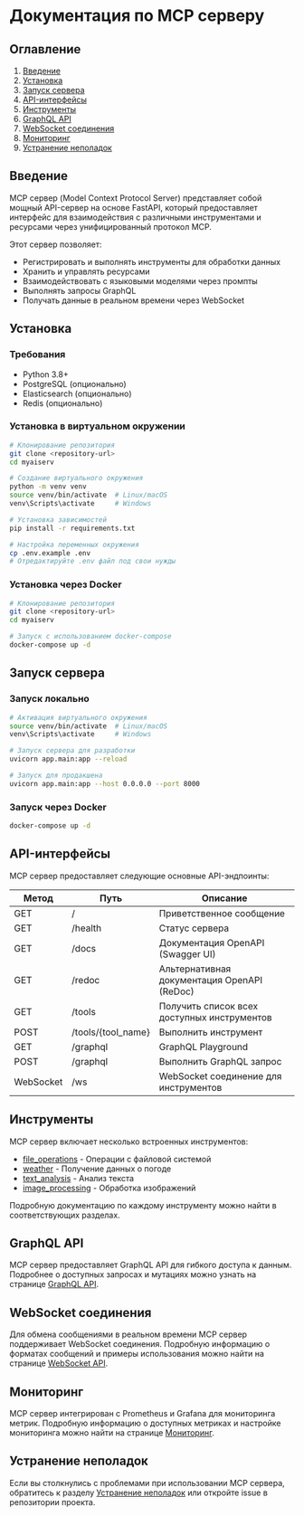 # Документация по MCP серверу

## Оглавление

1. [Введение](#введение)
2. [Установка](#установка)
3. [Запуск сервера](#запуск-сервера)
4. [API-интерфейсы](#api-интерфейсы)
5. [Инструменты](#инструменты)
6. [GraphQL API](#graphql-api)
7. [WebSocket соединения](#websocket-соединения)
8. [Мониторинг](#мониторинг)
9. [Устранение неполадок](#устранение-неполадок)

## Введение

MCP сервер (Model Context Protocol Server) представляет собой мощный API-сервер на основе FastAPI, который предоставляет интерфейс для взаимодействия с различными инструментами и ресурсами через унифицированный протокол MCP.

Этот сервер позволяет:
- Регистрировать и выполнять инструменты для обработки данных
- Хранить и управлять ресурсами
- Взаимодействовать с языковыми моделями через промпты
- Выполнять запросы GraphQL
- Получать данные в реальном времени через WebSocket

## Установка

### Требования

- Python 3.8+
- PostgreSQL (опционально)
- Elasticsearch (опционально)
- Redis (опционально)

### Установка в виртуальном окружении

```bash
# Клонирование репозитория
git clone <repository-url>
cd myaiserv

# Создание виртуального окружения
python -m venv venv
source venv/bin/activate  # Linux/macOS
venv\Scripts\activate     # Windows

# Установка зависимостей
pip install -r requirements.txt

# Настройка переменных окружения
cp .env.example .env
# Отредактируйте .env файл под свои нужды
```

### Установка через Docker

```bash
# Клонирование репозитория
git clone <repository-url>
cd myaiserv

# Запуск с использованием docker-compose
docker-compose up -d
```

## Запуск сервера

### Запуск локально

```bash
# Активация виртуального окружения
source venv/bin/activate  # Linux/macOS
venv\Scripts\activate     # Windows

# Запуск сервера для разработки
uvicorn app.main:app --reload

# Запуск для продакшена
uvicorn app.main:app --host 0.0.0.0 --port 8000
```

### Запуск через Docker

```bash
docker-compose up -d
```

## API-интерфейсы

MCP сервер предоставляет следующие основные API-эндпоинты:

| Метод | Путь | Описание |
|-------|------|----------|
| GET | / | Приветственное сообщение |
| GET | /health | Статус сервера |
| GET | /docs | Документация OpenAPI (Swagger UI) |
| GET | /redoc | Альтернативная документация OpenAPI (ReDoc) |
| GET | /tools | Получить список всех доступных инструментов |
| POST | /tools/{tool_name} | Выполнить инструмент |
| GET | /graphql | GraphQL Playground |
| POST | /graphql | Выполнить GraphQL запрос |
| WebSocket | /ws | WebSocket соединение для инструментов |

## Инструменты

MCP сервер включает несколько встроенных инструментов:

- [file_operations](./tools/file_operations.md) - Операции с файловой системой
- [weather](./tools/weather.md) - Получение данных о погоде
- [text_analysis](./tools/text_analysis.md) - Анализ текста
- [image_processing](./tools/image_processing.md) - Обработка изображений

Подробную документацию по каждому инструменту можно найти в соответствующих разделах.

## GraphQL API

MCP сервер предоставляет GraphQL API для гибкого доступа к данным. Подробнее о доступных запросах и мутациях можно узнать на странице [GraphQL API](./graphql.md).

## WebSocket соединения

Для обмена сообщениями в реальном времени MCP сервер поддерживает WebSocket соединения. Подробную информацию о форматах сообщений и примеры использования можно найти на странице [WebSocket API](./websocket.md).

## Мониторинг

MCP сервер интегрирован с Prometheus и Grafana для мониторинга метрик. Подробную информацию о доступных метриках и настройке мониторинга можно найти на странице [Мониторинг](./monitoring.md).

## Устранение неполадок

Если вы столкнулись с проблемами при использовании MCP сервера, обратитесь к разделу [Устранение неполадок](./troubleshooting.md) или откройте issue в репозитории проекта.
